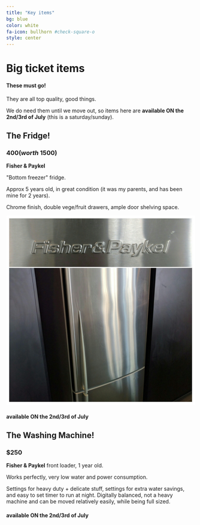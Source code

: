```yaml
---
title: "Key items"
bg: blue
color: white
fa-icon: bullhorn #check-square-o
style: center
---
```


# Big ticket items

#### These must go!

They are all top quality, good things.

We do need them until we move out, so items here are **available ON the 2nd/3rd of July** (this is a saturday/sunday).



## The Fridge!

### $400 (worth ~$1500)

**Fisher & Paykel**

"Bottom freezer" fridge.

Approx 5 years old, in great condition (it was my parents, and has been mine for 2 years).

Chrome finish, double vege/fruit drawers, ample door shelving space.

![](https://github.com/zoevanhavre/VGS/blob/gh-pages/img/IMG_20160616_151756-01.jpeg)


<!-- Photo needed! -->

####  available ON the 2nd/3rd of July

## The Washing Machine!

### $250

**Fisher & Paykel** front loader, 1 year old.

Works perfectly, very low water and power consumption.

Settings for heavy duty + delicate stuff, settings for extra water savings, and easy to set timer to run at night. Digitally balanced, not a heavy machine and can be moved relatively easily, while being full sized.

####  available ON the 2nd/3rd of July
